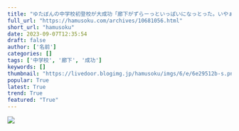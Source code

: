 ```yaml
---
title: "ゆたぼんの中学校初登校が大成功「廊下がずらーっといっぱいになっとった。いやぁ、めっちゃ見に来とったなぁ」「バスの中が『うぉ～！ゆたぼん！』って言っとって」:ハムスター速報"
full_url: "https://hamusoku.com/archives/10681056.html"
short_url: "hamusoku"
date: 2023-09-07T12:35:54
draft: false
author: ['名前']
categories: []
tags: ['中学校', '廊下', '成功']
keywords: []
thumbnail: "https://livedoor.blogimg.jp/hamusoku/imgs/6/e/6e29512b-s.png"
popular: True
latest: True
trend: True
featured: "True"
---
```


![](https://livedoor.blogimg.jp/hamusoku/imgs/6/e/6e29512b-s.png)

